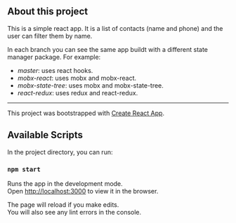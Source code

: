 ## About this project

This is a simple react app. It is a list of contacts (name and phone) and the user can filter them by name.

In each branch you can see the same app buildt with a different state manager package. For example:

- *master*: uses react hooks.
- *mobx-react*: uses mobx and mobx-react.
- *mobx-state-tree*: uses mobx and mobx-state-tree.
- *react-redux*: uses redux and react-redux.

------

This project was bootstrapped with [Create React App](https://github.com/facebook/create-react-app).

## Available Scripts

In the project directory, you can run:

### `npm start`

Runs the app in the development mode.<br>
Open [http://localhost:3000](http://localhost:3000) to view it in the browser.

The page will reload if you make edits.<br>
You will also see any lint errors in the console.

